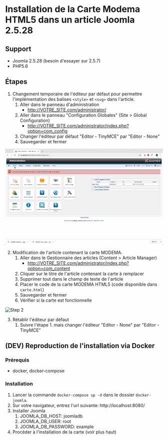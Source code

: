 # Installation de la Carte Modema HTML5 dans un article Joomla 2.5.28

## Support
- Joomla 2.5.28 (besoin d'essayer sur 2.5.7)
- PHP5.6

## Étapes
1. Changement temporaire de l'éditeur par défaut pour permettre l'implémentation des balises `<style>` et `<svg>` dans l'article.
    1. Aller dans le panneau d'administration 
        - http://VOTRE_SITE.com/administrator/
    2. Aller dans le panneau "Configuration Globales" (Site > Global Configuration)
        - http://VOTRE_SITE.com/administrator/index.php?option=com_config
    3. Changer l'éditeur par défaut "Editor - TinyMCE" par "Editor - None"
    4. Sauvegarder et fermer

![](tuto-imgs/hd-step1.gif?raw=true "Step 1")

2. Modification de l'article contenant la carte MODEMA.
    1. Aller dans le Gestionnaire des articles (Content > Article Manager) 
        - http://VOTRE_SITE.com/administrator/index.php?option=com_content
    2. Cliquer sur le titre de l'article contenant la carte à remplacer
    3. Supprimer tout dans le champ de texte de l'article
    4. Placer le code de la carte MODEMA HTML5 (code disponible dans `carte.html`)
    5. Sauvegarder et fermer
    6. Vérifier si la carte est fonctionnelle 

![](tuto-imgs/hd-step2.gif?raw=true "Step 2")

3. Rétablir l'éditeur par défaut
    1. Suivre l'étape 1. mais changer l'éditeur "Editor - None" par "Editor - TinyMCE" 

## (DEV) Reproduction de l'installation via Docker
### Prérequis
- docker, docker-compose
### Installation
1. Lancer la commande `docker-compose up -d` dans le dossier `docker-joomla`.
2. Sur votre navigateur, entrez l'url suivante: http://localhost:8080/
3. Installer Joomla
    1. JOOMLA_DB_HOST: joomladb
    3. JOOMLA_DB_USER: root
    2. JOOMLA_DB_PASSWORD: example
4. Procéder à l'installation de la carte (voir plus haut)